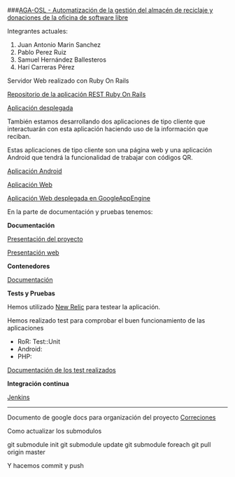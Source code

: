 ###[AGA-OSL - Automatización de la gestión del almacén de reciclaje y donaciones de la oficina de software libre](https://github.com/Samu92/AGA-OSL)

Integrantes actuales:

1. Juan Antonio Marin Sanchez
2. Pablo Perez Ruiz
3. Samuel Hernández Ballesteros
4. Harí Carreras Pérez

Servidor Web realizado con Ruby On Rails

[Repositorio de la aplicación REST Ruby On Rails](https://github.com/hcarreras/AGA-OSL-rails-app)

[Aplicación desplegada](http://aga-osl.herokuapp.com/)

También estamos desarrollando dos aplicaciones de tipo cliente que interactuarán con esta aplicación haciendo uso de la información que reciban.

Estas aplicaciones de tipo cliente son una página web y una aplicación Android que tendrá la funcionalidad de trabajar con códigos QR.

[Aplicación Android](https://github.com/Samu92/AGA-OSL-Android-App)

[Aplicación Web](https://github.com/JAntonioMarin/AGA-OSL-Web-App)

[Aplicación Web desplegada en GoogleAppEngine](http://aga-osl-web.appspot.com/)

En la parte de documentación y pruebas tenemos:

**Documentación**

[Presentación del proyecto](https://github.com/Samu92/AGA-OSL/blob/master/Documentaci%C3%B3n/Presentaci%C3%B3n%20del%20proyecto.md)

[Presentación web](https://github.com/Samu92/AGA-OSL/tree/master/Documentaci%C3%B3n/Presentaci%C3%B3n)

**Contenedores**

[Documentación](https://github.com/Samu92/AGA-OSL/blob/master/Documentaci%C3%B3n/Entorno%20de%20pruebas/Contenedores%20y%20pruebas.md)

**Tests y Pruebas**

Hemos utilizado [New Relic](http://newrelic.com/sp/brand?utm_source=GOOG&utm_medium=adwords&utm_content=rpm&utm_campaign=RPM&utm_term=NewRelic&mpc=PS-GOOG-RPM-EN-SIGNUP-Europe-Brand-NewRelic-LP3&gclid=Cj0KEQiAzb-kBRDe49qh9s75m-wBEiQATOxgwdPt9jKY8auuF_Y5KoKYNJ6eI_DDrJJmVO91Z-IM_MkaAlK18P8HAQ) para testear la aplicación.

Hemos realizado test para comprobar el buen funcionamiento de las aplicaciones
- RoR: Test::Unit
- Android:
- PHP:

[Documentación de los test realizados](https://github.com/Samu92/AGA-OSL/blob/master/Documentaci%C3%B3n/Entorno%20de%20pruebas/Contenedores%20y%20pruebas.md)

**Integración continua**

[Jenkins](http://178.62.117.12:8080//)

------------------------------------------------

Documento de google docs para organización del proyecto
[Correciones](https://docs.google.com/document/d/1aY6bwWLNVAhc91OPJflwDRFZ9RhVMzVc0_Z6UXUpZZ8/edit)

Como actualizar los submodulos

  git submodule init
  git submodule update
  git submodule foreach git pull origin master

Y hacemos commit y push

